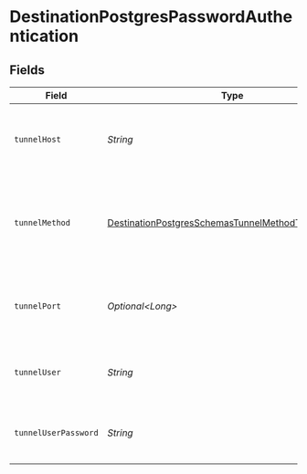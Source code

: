 # DestinationPostgresPasswordAuthentication


## Fields

| Field                                                                                                                           | Type                                                                                                                            | Required                                                                                                                        | Description                                                                                                                     | Example                                                                                                                         |
| ------------------------------------------------------------------------------------------------------------------------------- | ------------------------------------------------------------------------------------------------------------------------------- | ------------------------------------------------------------------------------------------------------------------------------- | ------------------------------------------------------------------------------------------------------------------------------- | ------------------------------------------------------------------------------------------------------------------------------- |
| `tunnelHost`                                                                                                                    | *String*                                                                                                                        | :heavy_check_mark:                                                                                                              | Hostname of the jump server host that allows inbound ssh tunnel.                                                                |                                                                                                                                 |
| `tunnelMethod`                                                                                                                  | [DestinationPostgresSchemasTunnelMethodTunnelMethod](../../models/shared/DestinationPostgresSchemasTunnelMethodTunnelMethod.md) | :heavy_check_mark:                                                                                                              | Connect through a jump server tunnel host using username and password authentication                                            |                                                                                                                                 |
| `tunnelPort`                                                                                                                    | *Optional\<Long>*                                                                                                               | :heavy_minus_sign:                                                                                                              | Port on the proxy/jump server that accepts inbound ssh connections.                                                             | 22                                                                                                                              |
| `tunnelUser`                                                                                                                    | *String*                                                                                                                        | :heavy_check_mark:                                                                                                              | OS-level username for logging into the jump server host                                                                         |                                                                                                                                 |
| `tunnelUserPassword`                                                                                                            | *String*                                                                                                                        | :heavy_check_mark:                                                                                                              | OS-level password for logging into the jump server host                                                                         |                                                                                                                                 |